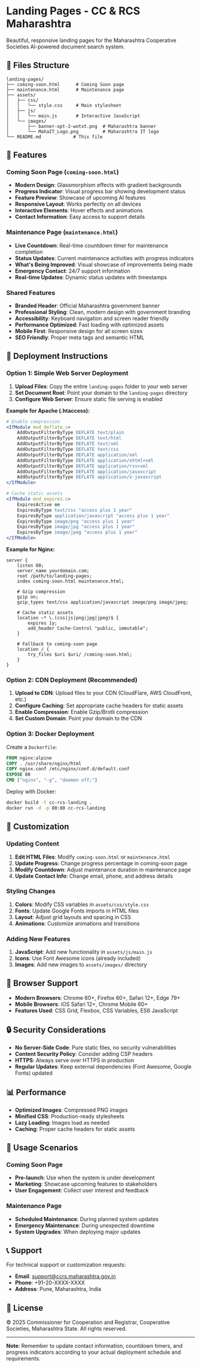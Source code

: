 # Landing Pages - CC & RCS Maharashtra

Beautiful, responsive landing pages for the Maharashtra Cooperative Societies AI-powered document search system.

## 📁 Files Structure

```
landing-pages/
├── coming-soon.html      # Coming Soon page
├── maintenance.html      # Maintenance page
├── assets/
│   ├── css/
│   │   └── style.css     # Main stylesheet
│   ├── js/
│   │   └── main.js       # Interactive JavaScript
│   └── images/
│       ├── banner-opt-2-wotxt.png  # Maharashtra banner
│       └── MahaIT_Logo.png         # Maharashtra IT logo
└── README.md            # This file
```

## 🎨 Features

### Coming Soon Page (`coming-soon.html`)
- **Modern Design**: Glassmorphism effects with gradient backgrounds
- **Progress Indicator**: Visual progress bar showing development status
- **Feature Preview**: Showcase of upcoming AI features
- **Responsive Layout**: Works perfectly on all devices
- **Interactive Elements**: Hover effects and animations
- **Contact Information**: Easy access to support details

### Maintenance Page (`maintenance.html`)
- **Live Countdown**: Real-time countdown timer for maintenance completion
- **Status Updates**: Current maintenance activities with progress indicators
- **What's Being Improved**: Visual showcase of improvements being made
- **Emergency Contact**: 24/7 support information
- **Real-time Updates**: Dynamic status updates with timestamps

### Shared Features
- **Branded Header**: Official Maharashtra government banner
- **Professional Styling**: Clean, modern design with government branding
- **Accessibility**: Keyboard navigation and screen reader friendly
- **Performance Optimized**: Fast loading with optimized assets
- **Mobile First**: Responsive design for all screen sizes
- **SEO Friendly**: Proper meta tags and semantic HTML

## 🚀 Deployment Instructions

### Option 1: Simple Web Server Deployment

1. **Upload Files**: Copy the entire `landing-pages` folder to your web server
2. **Set Document Root**: Point your domain to the `landing-pages` directory
3. **Configure Web Server**: Ensure static file serving is enabled

**Example for Apache (.htaccess):**
```apache
# Enable compression
<IfModule mod_deflate.c>
    AddOutputFilterByType DEFLATE text/plain
    AddOutputFilterByType DEFLATE text/html
    AddOutputFilterByType DEFLATE text/xml
    AddOutputFilterByType DEFLATE text/css
    AddOutputFilterByType DEFLATE application/xml
    AddOutputFilterByType DEFLATE application/xhtml+xml
    AddOutputFilterByType DEFLATE application/rss+xml
    AddOutputFilterByType DEFLATE application/javascript
    AddOutputFilterByType DEFLATE application/x-javascript
</IfModule>

# Cache static assets
<IfModule mod_expires.c>
    ExpiresActive on
    ExpiresByType text/css "access plus 1 year"
    ExpiresByType application/javascript "access plus 1 year"
    ExpiresByType image/png "access plus 1 year"
    ExpiresByType image/jpg "access plus 1 year"
    ExpiresByType image/jpeg "access plus 1 year"
</IfModule>
```

**Example for Nginx:**
```nginx
server {
    listen 80;
    server_name yourdomain.com;
    root /path/to/landing-pages;
    index coming-soon.html maintenance.html;

    # Gzip compression
    gzip on;
    gzip_types text/css application/javascript image/png image/jpeg;

    # Cache static assets
    location ~* \.(css|js|png|jpg|jpeg)$ {
        expires 1y;
        add_header Cache-Control "public, immutable";
    }

    # Fallback to coming-soon page
    location / {
        try_files $uri $uri/ /coming-soon.html;
    }
}
```

### Option 2: CDN Deployment (Recommended)

1. **Upload to CDN**: Upload files to your CDN (CloudFlare, AWS CloudFront, etc.)
2. **Configure Caching**: Set appropriate cache headers for static assets
3. **Enable Compression**: Enable Gzip/Brotli compression
4. **Set Custom Domain**: Point your domain to the CDN

### Option 3: Docker Deployment

Create a `Dockerfile`:
```dockerfile
FROM nginx:alpine
COPY . /usr/share/nginx/html
COPY nginx.conf /etc/nginx/conf.d/default.conf
EXPOSE 80
CMD ["nginx", "-g", "daemon off;"]
```

Deploy with Docker:
```bash
docker build -t cc-rcs-landing .
docker run -d -p 80:80 cc-rcs-landing
```

## 🔧 Customization

### Updating Content

1. **Edit HTML Files**: Modify `coming-soon.html` or `maintenance.html`
2. **Update Progress**: Change progress percentage in coming-soon page
3. **Modify Countdown**: Adjust maintenance duration in maintenance page
4. **Update Contact Info**: Change email, phone, and address details

### Styling Changes

1. **Colors**: Modify CSS variables in `assets/css/style.css`
2. **Fonts**: Update Google Fonts imports in HTML files
3. **Layout**: Adjust grid layouts and spacing in CSS
4. **Animations**: Customize animations and transitions

### Adding New Features

1. **JavaScript**: Add new functionality in `assets/js/main.js`
2. **Icons**: Use Font Awesome icons (already included)
3. **Images**: Add new images to `assets/images/` directory

## 📱 Browser Support

- **Modern Browsers**: Chrome 60+, Firefox 60+, Safari 12+, Edge 79+
- **Mobile Browsers**: iOS Safari 12+, Chrome Mobile 60+
- **Features Used**: CSS Grid, Flexbox, CSS Variables, ES6 JavaScript

## 🔒 Security Considerations

- **No Server-Side Code**: Pure static files, no security vulnerabilities
- **Content Security Policy**: Consider adding CSP headers
- **HTTPS**: Always serve over HTTPS in production
- **Regular Updates**: Keep external dependencies (Font Awesome, Google Fonts) updated

## 📊 Performance

- **Optimized Images**: Compressed PNG images
- **Minified CSS**: Production-ready stylesheets
- **Lazy Loading**: Images load as needed
- **Caching**: Proper cache headers for static assets

## 🎯 Usage Scenarios

### Coming Soon Page
- **Pre-launch**: Use when the system is under development
- **Marketing**: Showcase upcoming features to stakeholders
- **User Engagement**: Collect user interest and feedback

### Maintenance Page
- **Scheduled Maintenance**: During planned system updates
- **Emergency Maintenance**: During unexpected downtime
- **System Upgrades**: When deploying major updates

## 📞 Support

For technical support or customization requests:
- **Email**: support@ccrs.maharashtra.gov.in
- **Phone**: +91-20-XXXX-XXXX
- **Address**: Pune, Maharashtra, India

## 📄 License

© 2025 Commissioner for Cooperation and Registrar, Cooperative Societies, Maharashtra State. All rights reserved.

---

**Note**: Remember to update contact information, countdown timers, and progress indicators according to your actual deployment schedule and requirements.
